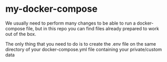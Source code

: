 # my-docker-compose

We usually need to perform many changes to be able to run a docker-compose file, but in this repo you can find files already prepared to work out of the box.

The only thing that you need to do is to create the .env file on the same directory of your docker-compose.yml file containing your private/custom data

